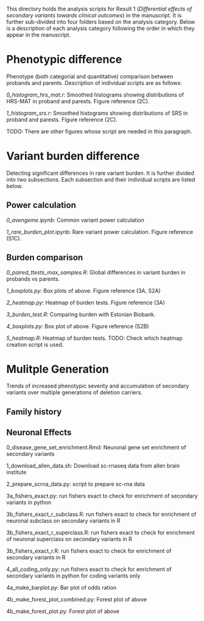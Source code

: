 This directory holds the analysis scripts for Result 1 (*Differential effects of secondary variants towards clinical outcomes*) in the manuscript. It is further sub-divided into four folders based on the analysis category. Below is a description of each analysis category following the order in which they appear in the manuscript.

# Phenotypic difference  
Phenotype (both categorial and quantitative) comparison between probands and parents. Description of individual scripts are as follows:

*0_histogram_hrs_mat.r*: Smoothed histograms showing distributions of HRS-MAT in proband and parests. Figure reference (2C).

*1_histogram_srs.r*: Smoothed histograms showing distributions of SRS in proband and parests. Figure reference (2C). 

TODO: There are other figures whose script are needed in this paragraph.

# Variant burden difference
Detecting significant differences in rare variant burden. It is further divided into two subsections. Each subsection and their individual scripts are listed below.

## Power calculation
*0_avengeme.ipynb*: Common variant power calculation
 
*1_rare_burden_plot*.ipynb: Rare variant power calculation. Figure reference (S1C).

## Burden comparison
*0_paired_ttests_max_samples.R*: Global differences in variant burden in probands vs parents. 

*1_boxplots.py*: Box plots of above. Figure reference (3A, S2A)

*2_heatmap.py*: Heatmap of burden tests. Figure reference (3A)

*3_burden_test.R*: Comparing burden with Estonian Biobank. 

*4_boxplots.py*: Box plot of above. Figure reference (S2B)

*5_heatmap.R*: Heatmap of burden tests. TODO: Check which heatmap creation script is used.

# Mulitple Generation
Trends of increased phenotypic severity and accumulation of secondary variants over multiple generations of deletion carriers.

## Family history


## Neuronal Effects
0_disease_gene_set_enrichment.Rmd: Neuronal gene set enrichment of secondary variants

1_download_allen_data.sh: Download sc-rnaseq data from allen brain institute

2_prepare_scrna_data.py: script to prepare sc-rna data

3a_fishers_exact.py: run fishers exact to check for enrichment of secondary variants in python

3b_fishers_exact_r_subclass.R: run fishers exact to check for enrichment of neuronal subclass on secondary variants in R

3b_fishers_exact_r_superclass.R: run fishers exact to check for enrichment of neuronal superclass on secondary variants in R

3b_fishers_exact_r.R: run fishers exact to check for enrichment of secondary variants in R

4_all_coding_only.py: run fishers exact to check for enrichment of secondary variants in python for coding variants only

4a_make_barplot.py: Bar plot of odds ration

4b_make_forest_plot_combined.py: Forest plot of above

4b_make_forest_plot.py: Forest plot of above


